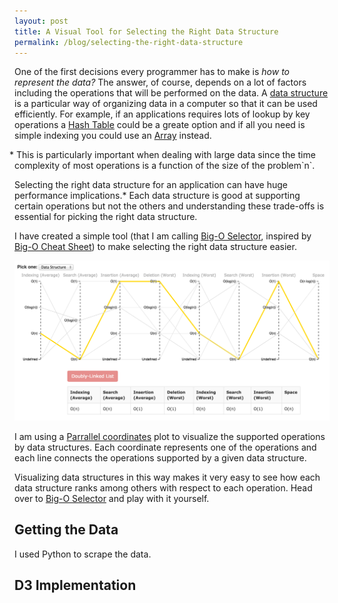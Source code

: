 ```yaml
---
layout: post
title: A Visual Tool for Selecting the Right Data Structure
permalink: /blog/selecting-the-right-data-structure
---
```


One of the first decisions every programmer has to make is *how to represent the data?* The answer, of course, depends on a lot of factors including the operations that will be performed on the data. A [data structure](http://en.wikipedia.org/wiki/Data_structure) is a particular way of organizing data in a computer so that it can be used efficiently. For example, if an applications requires lots of lookup by key operations a [Hash Table](http://en.wikipedia.org/wiki/Hash_table) could be a greate option and if all you need is simple indexing you could use an [Array](http://en.wikipedia.org/wiki/Array_data_structure) instead.

<aside style="text-indent:-8px">* This is particularly important when dealing with large data since the time complexity of most operations is a function of the size of the problem`n`.</aside>

Selecting the right data structure for an application can have huge performance implications.* Each data structure is good at supporting certain operations but not the others and understanding these trade-offs is essential for picking the right data structure.

I have created a simple tool (that I am calling [Big-O Selector](/bigoselector/), inspired by [Big-O Cheat Sheet](http://bigocheatsheet.com/)) to make selecting the right data structure easier.

[![Big-O Selector screenshot](/images/big-o-selector.png "Big-O Selector")](/bigoselector/)

I am using a [Parrallel coordinates](http://en.wikipedia.org/wiki/Parallel_coordinates) plot to visualize the supported operations by data structures. Each coordinate represents one of the operations and each line connects the operations supported by a given data structure.

Visualizing data structures in this way makes it very easy to see how each data structure ranks among others with respect to each operation. Head over to [Big-O Selector](/bigoselector/) and play with it yourself. 


## Getting the Data

I used Python to scrape the data.

## D3 Implementation

